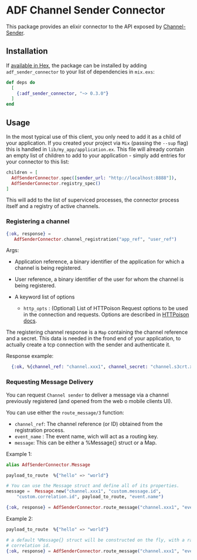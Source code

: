 # ADF Channel Sender Connector

This package provides an elixir connector to the API exposed by [Channel-Sender]().

## Installation

If [available in Hex](https://hex.pm/docs/publish), the package can be installed
by adding `adf_sender_connector` to your list of dependencies in `mix.exs`:

```elixir
def deps do
  [
    {:adf_sender_connector, "~> 0.3.0"}
  ]
end
```

## Usage

In the most typical use of this client, you only need to add it as a child of your
application. If you created your project via `Mix` (passing the `--sup` flag) this
is handled in `lib/my_app/application.ex`. This file will already contain an empty
list of children to add to your application - simply add entries for your 
connector to this list:

```elixir
children = [
  AdfSenderConnector.spec([sender_url: "http://localhost:8888"]),
  AdfSenderConnector.registry_spec()
]
```

This will add to the list of superviced processes, the connector process itself 
and a registry of active channels.

### Registering a channel

```elixir
{:ok, response} = 
   AdfSenderConnector.channel_registration("app_ref", "user_ref")
```

Args:
- Application reference, a binary identifier of the application for which a 
  channel is being registered.
- User reference, a binary identifier of the user for whom the channel is
  being registered.
- A keyword list of options

  - `http_opts` : (Optional) List of HTTPoison Request options to be used in the
    connection and requests. Options are described 
    in [HTTPoison docs](https://hexdocs.pm/httpoison/HTTPoison.Request.html).

The registering channel response is a `Map` containing the channel reference and 
a secret. This data is needed in the frond end of your application, to actually
create a tcp connection with the sender and authenticate it.

Response example:

```elixir
  {:ok, %{channel_ref: "channel.xxx1", channel_secret: "channel.s3crt.xyz"}}
```

### Requesting Message Delivery

You can request `Channel sender` to deliver a message via a channel previously 
registered (and opened from the web o mobile clients UI).

You can use either the `route_message/3` function:

  - `channel_ref`: The channel reference (or ID) obtained from the registration
    process.
  - `event_name` : The event name, wich will act as a routing key.
  - `message`:   This can be either a %Message{} struct or a Map.

Example 1:

```elixir
alias AdfSenderConnector.Message

payload_to_route  %{"hello" => "world"}

# You can use the Message struct and define all of its properties.
message =  Message.new("channel.xxx1", "custom.message.id", 
    "custom.correlation.id", payload_to_route, "event.name")

{:ok, response} = AdfSenderConnector.route_message("channel.xxx1", "event.name", message)
```

Example 2:

```elixir
payload_to_route  %{"hello" => "world"}

# a default %Message{} struct will be constructed on the fly, with a random message_id, and nil
# correlation id.
{:ok, response} = AdfSenderConnector.route_message("channel.xxx1", "event.name", payload_to_route)
```






